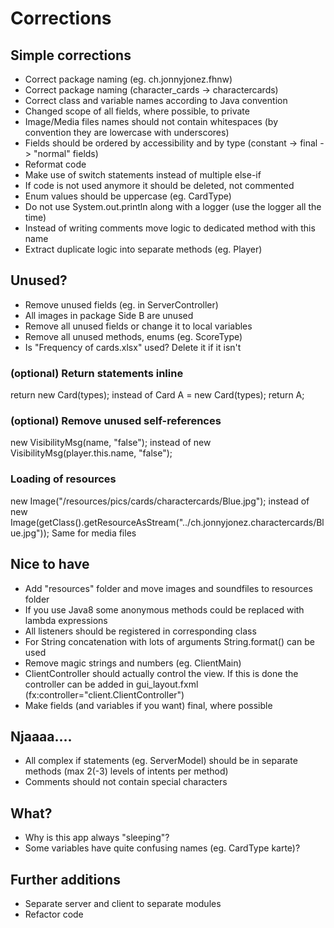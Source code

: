 # Corrections

## Simple corrections
- Correct package naming (eg. ch.jonnyjonez.fhnw)
- Correct package naming (character_cards -> charactercards)
- Correct class and variable names according to Java convention
- Changed scope of all fields, where possible, to private
- Image/Media files names should not contain whitespaces (by convention they are lowercase with underscores)
- Fields should be ordered by accessibility and by type (constant -> final -> "normal" fields)
- Reformat code
- Make use of switch statements instead of multiple else-if
- If code is not used anymore it should be deleted, not commented
- Enum values should be uppercase (eg. CardType)
- Do not use System.out.println along with a logger (use the logger all the time)
- Instead of writing comments move logic to dedicated method with this name
- Extract duplicate logic into separate methods (eg. Player)

## Unused?
- Remove unused fields (eg. in ServerController)
- All images in package Side B are unused
- Remove all unused fields or change it to local variables
- Remove all unused methods, enums (eg. ScoreType)
- Is "Frequency of cards.xlsx" used? Delete it if it isn't

### (optional) Return statements inline
return new Card(types);
instead of
Card A = new Card(types);
return A;

### (optional) Remove unused self-references
new VisibilityMsg(name, "false");
instead of 
new VisibilityMsg(player.this.name, "false");

### Loading of resources
new Image("/resources/pics/cards/charactercards/Blue.jpg");
instead of
new Image(getClass().getResourceAsStream("../ch.jonnyjonez.charactercards/Blue.jpg"));
Same for media files

## Nice to have
- Add "resources" folder and move images and soundfiles to resources folder
- If you use Java8 some anonymous methods could be replaced with lambda expressions
- All listeners should be registered in corresponding class
- For String concatenation with lots of arguments String.format() can be used
- Remove magic strings and numbers (eg. ClientMain)
- ClientController should actually control the view. If this is done the controller can be added in gui_layout.fxml (fx:controller="client.ClientController")
- Make fields (and variables if you want) final, where possible

## Njaaaa....
- All complex if statements (eg. ServerModel) should be in separate methods (max 2(-3) levels of intents per method)
- Comments should not contain special characters 

## What?
- Why is this app always "sleeping"?
- Some variables have quite confusing names (eg. CardType karte)?

## Further additions
- Separate server and client to separate modules
- Refactor code
